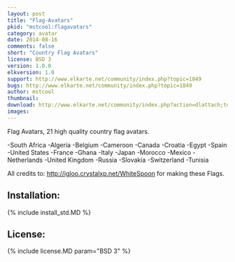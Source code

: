 ```yaml
---
layout: post
title: "Flag-Avatars"
pkid: "mstcool:flagavatars"
category: avatar
date: 2014-08-16
comments: false
short: "Country Flag Avatars"
license: BSD 3
version: 1.0.0
elkversion: 1.0
support: http://www.elkarte.net/community/index.php?topic=1849
bugs: http://www.elkarte.net/community/index.php?topic=1849
author: mstcool
thumbnail:
download: http://www.elkarte.net/community/index.php?action=dlattach;topic=1849.0;attach=1269
images:
---
```


Flag Avatars, 21 high quality country flag avatars.

-South Africa
-Algeria
-Belgium
-Cameroon
-Canada
-Croatia
-Egypt
-Spain
-United States
-France
-Ghana
-Italy
-Japan
-Morocco
-Mexico
-Netherlands
-United Kingdom
-Russia
-Slovakia
-Switzerland
-Tunisia

All credits to: http://igloo.crystalxp.net/WhiteSpoon for making these Flags. 

## Installation:
{% include install_std.MD %}

## License:
{% include license.MD param="BSD 3" %}
